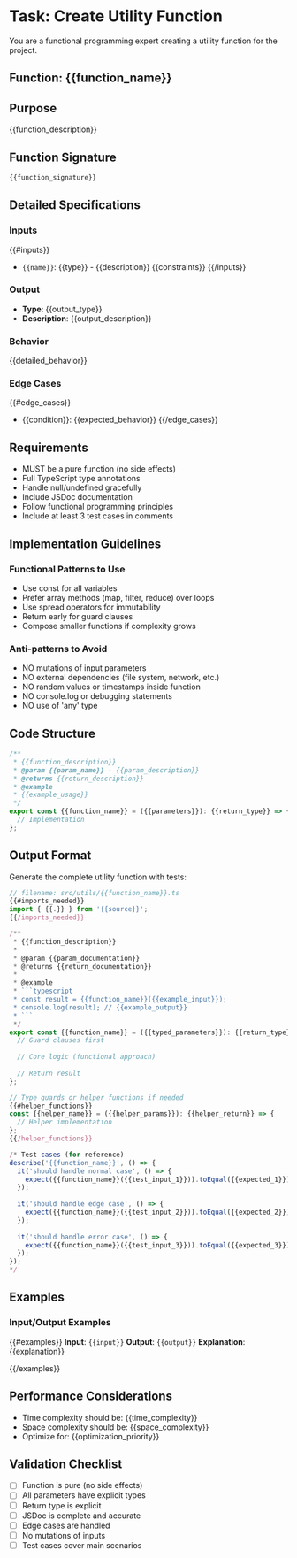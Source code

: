 # Task: Create Utility Function

You are a functional programming expert creating a utility function for the project.

## Function: {{function_name}}

## Purpose
{{function_description}}

## Function Signature
```typescript
{{function_signature}}
```

## Detailed Specifications
### Inputs
{{#inputs}}
- `{{name}}`: {{type}} - {{description}} {{constraints}}
{{/inputs}}

### Output
- **Type**: {{output_type}}
- **Description**: {{output_description}}

### Behavior
{{detailed_behavior}}

### Edge Cases
{{#edge_cases}}
- {{condition}}: {{expected_behavior}}
{{/edge_cases}}

## Requirements
- MUST be a pure function (no side effects)
- Full TypeScript type annotations
- Handle null/undefined gracefully
- Include JSDoc documentation
- Follow functional programming principles
- Include at least 3 test cases in comments

## Implementation Guidelines
### Functional Patterns to Use
- Use const for all variables
- Prefer array methods (map, filter, reduce) over loops
- Use spread operators for immutability
- Return early for guard clauses
- Compose smaller functions if complexity grows

### Anti-patterns to Avoid
- NO mutations of input parameters
- NO external dependencies (file system, network, etc.)
- NO random values or timestamps inside function
- NO console.log or debugging statements
- NO use of 'any' type

## Code Structure
```typescript
/**
 * {{function_description}}
 * @param {{param_name}} - {{param_description}}
 * @returns {{return_description}}
 * @example
 * {{example_usage}}
 */
export const {{function_name}} = ({{parameters}}): {{return_type}} => {
  // Implementation
};
```

## Output Format
Generate the complete utility function with tests:

```typescript
// filename: src/utils/{{function_name}}.ts
{{#imports_needed}}
import { {{.}} } from '{{source}}';
{{/imports_needed}}

/**
 * {{function_description}}
 * 
 * @param {{param_documentation}}
 * @returns {{return_documentation}}
 * 
 * @example
 * ```typescript
 * const result = {{function_name}}({{example_input}});
 * console.log(result); // {{example_output}}
 * ```
 */
export const {{function_name}} = ({{typed_parameters}}): {{return_type}} => {
  // Guard clauses first
  
  // Core logic (functional approach)
  
  // Return result
};

// Type guards or helper functions if needed
{{#helper_functions}}
const {{helper_name}} = ({{helper_params}}): {{helper_return}} => {
  // Helper implementation
};
{{/helper_functions}}

/* Test cases (for reference)
describe('{{function_name}}', () => {
  it('should handle normal case', () => {
    expect({{function_name}}({{test_input_1}})).toEqual({{expected_1}});
  });
  
  it('should handle edge case', () => {
    expect({{function_name}}({{test_input_2}})).toEqual({{expected_2}});
  });
  
  it('should handle error case', () => {
    expect({{function_name}}({{test_input_3}})).toEqual({{expected_3}});
  });
});
*/
```

## Examples
### Input/Output Examples
{{#examples}}
**Input**: `{{input}}`
**Output**: `{{output}}`
**Explanation**: {{explanation}}

{{/examples}}

## Performance Considerations
- Time complexity should be: {{time_complexity}}
- Space complexity should be: {{space_complexity}}
- Optimize for: {{optimization_priority}}

## Validation Checklist
- [ ] Function is pure (no side effects)
- [ ] All parameters have explicit types
- [ ] Return type is explicit
- [ ] JSDoc is complete and accurate
- [ ] Edge cases are handled
- [ ] No mutations of inputs
- [ ] Test cases cover main scenarios